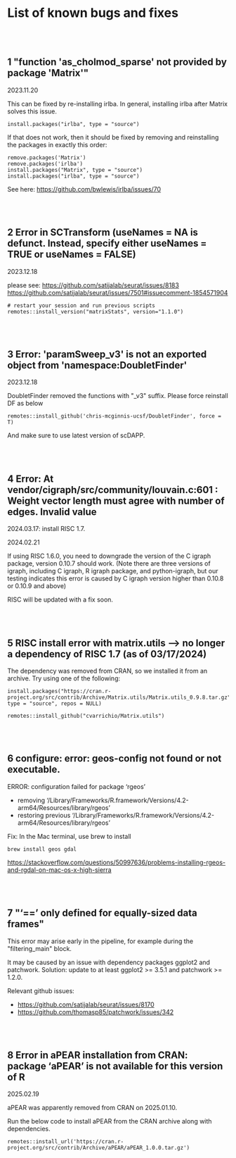 # List of known bugs and fixes

<br />
<br />

## 1 "function 'as_cholmod_sparse' not provided by package 'Matrix'"

2023.11.20


This can be fixed by re-installing irlba. In general, installing irlba after Matrix solves this issue.

```
install.packages("irlba", type = "source")
```

If that does not work, then it should be fixed by removing and reinstalling the packages in exactly this order:

```
remove.packages('Matrix')
remove.packages('irlba')
install.packages("Matrix", type = "source")
install.packages("irlba", type = "source")
```

See here: 
https://github.com/bwlewis/irlba/issues/70

<br />
<br />



## 2 Error in SCTransform (useNames = NA is defunct. Instead, specify either useNames = TRUE or useNames = FALSE)

2023.12.18

please see: 
https://github.com/satijalab/seurat/issues/8183
https://github.com/satijalab/seurat/issues/7501#issuecomment-1854571904
```
# restart your session and run previous scripts
remotes::install_version("matrixStats", version="1.1.0") 

```
<br />
<br />



## 3 Error: 'paramSweep_v3' is not an exported object from 'namespace:DoubletFinder'

2023.12.18

DoubletFinder removed the functions with "_v3" suffix. Please force reinstall DF as below

```
remotes::install_github('chris-mcginnis-ucsf/DoubletFinder', force = T)
```
And make sure to use latest version of scDAPP.

<br />
<br />



## 4 Error: At vendor/cigraph/src/community/louvain.c:601 : Weight vector length must agree with number of edges. Invalid value

2024.03.17: install RISC 1.7.

2024.02.21

If using RISC 1.6.0, you need to downgrade the version of the C igraph package, version 0.10.7 should work. (Note there are three versions of igraph, including C igraph, R igraph package, and python-igraph, but our testing indicates this error is caused by C igraph version higher than 0.10.8 or 0.10.9 and above)

RISC will be updated with a fix soon.

<br />
<br />




## 5 RISC install error with matrix.utils --> no longer a dependency of RISC 1.7 (as of 03/17/2024)

The dependency was removed from CRAN, so we installed it from an archive. Try using one of the following:
```
install.packages("https://cran.r-project.org/src/contrib/Archive/Matrix.utils/Matrix.utils_0.9.8.tar.gz", type = "source", repos = NULL)
```


```
remotes::install_github("cvarrichio/Matrix.utils")
```

<br />
<br />





## 6 configure: error: geos-config not found or not executable.
ERROR: configuration failed for package ‘rgeos’
* removing ‘/Library/Frameworks/R.framework/Versions/4.2-arm64/Resources/library/rgeos’
* restoring previous ‘/Library/Frameworks/R.framework/Versions/4.2-arm64/Resources/library/rgeos’


Fix: In the Mac terminal, use brew to install

```
brew install geos gdal
```


https://stackoverflow.com/questions/50997636/problems-installing-rgeos-and-rgdal-on-mac-os-x-high-sierra

<br />
<br />


## 7 "‘==’ only defined for equally-sized data frames"

This error may arise early in the pipeline, for example during the "filtering_main" block.

It may be caused by an issue with dependency packages ggplot2 and patchwork. Solution: update to at least ggplot2 >= 3.5.1 and patchwork >= 1.2.0.

Relevant github issues:
- https://github.com/satijalab/seurat/issues/8170
- https://github.com/thomasp85/patchwork/issues/342




<br />
<br />



## 8 Error in aPEAR installation from CRAN: package ‘aPEAR’ is not available for this version of R

2025.02.19 

aPEAR was apparently removed from CRAN on 2025.01.10.

Run the below code to install aPEAR from the CRAN archive along with dependencies.
```
remotes::install_url('https://cran.r-project.org/src/contrib/Archive/aPEAR/aPEAR_1.0.0.tar.gz')
```


